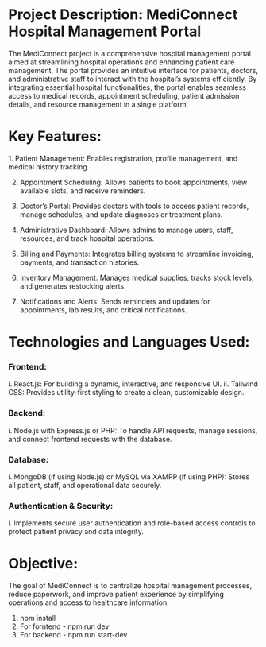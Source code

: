 <h1>Project Description: MediConnect Hospital Management Portal</h1>
The MediConnect project is a comprehensive hospital management portal aimed at streamlining hospital operations and enhancing patient care management. The portal provides an intuitive interface for patients, doctors, and administrative staff to interact with the hospital’s systems efficiently. By integrating essential hospital functionalities, the portal enables seamless access to medical records, appointment scheduling, patient admission details, and resource management in a single platform.

<h1>Key Features:</h1>
1. Patient Management:
Enables registration, profile management, and medical history tracking.

2. Appointment Scheduling:
Allows patients to book appointments, view available slots, and receive reminders.

3. Doctor’s Portal:
Provides doctors with tools to access patient records, manage schedules, and update diagnoses or treatment plans.

4. Administrative Dashboard: 
Allows admins to manage users, staff, resources, and track hospital operations.

5. Billing and Payments: 
Integrates billing systems to streamline invoicing, payments, and transaction histories.

6. Inventory Management: 
Manages medical supplies, tracks stock levels, and generates restocking alerts.

7. Notifications and Alerts: 
Sends reminders and updates for appointments, lab results, and critical notifications.


<h1>Technologies and Languages Used:</h1>
<h3>Frontend:</h3>
i. React.js: For building a dynamic, interactive, and responsive UI.
ii. Tailwind CSS: Provides utility-first styling to create a clean, customizable design.

<h3>Backend:</h3>
i. Node.js with Express.js or PHP: To handle API requests, manage sessions, and connect frontend requests with the database.

<h3>Database:</h3>
i. MongoDB (if using Node.js) or MySQL via XAMPP (if using PHP): Stores all patient, staff, and operational data securely.

<h3>Authentication & Security:</h3>
i. Implements secure user authentication and role-based access controls to protect patient privacy and data integrity.

<h1>Objective:</h1>
The goal of MediConnect is to centralize hospital management processes, reduce paperwork, and improve patient experience by simplifying operations and access to healthcare information.



1. npm install
2. For forntend - npm run dev
3. For backend - npm run start-dev
